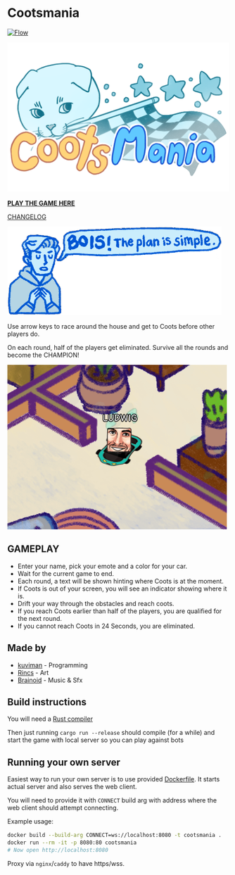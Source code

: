 # Cootsmania

[![Flow](https://github.com/kuviman/cootsmania/actions/workflows/flow.yml/badge.svg)](https://github.com/kuviman/cootsmania/actions/workflows/flow.yml)

![title](assets/ui/title.png)

[**PLAY THE GAME HERE**](https://kuviman.itch.io/cootsmania)

[CHANGELOG](CHANGELOG.md)

![plan](assets/ui/simple.png)

Use arrow keys to race around the house and get to Coots before other players do.

On each round, half of the players get eliminated.
Survive all the rounds and become the CHAMPION!

![screen](assets/ui/screenshot.png)

## GAMEPLAY

- Enter your name, pick your emote and a color for your car.  
- Wait for the current game to end.
- Each round, a text will be shown hinting where Coots is at the moment.
- If Coots is out of your screen, you will see an indicator showing where it is.
- Drift your way through the obstacles and reach coots.
- If you reach Coots earlier than half of the players, you are qualified for the next round.
- If you cannot reach Coots in 24 Seconds, you are eliminated.

## Made by

- [kuviman](https://github.com/kuviman) - Programming
- [Rincs](https://rincsart.com) - Art
- [Brainoid](https://twitter.com/brainoidgames) - Music & Sfx

## Build instructions

You will need a [Rust compiler](https://rustup.rs)

Then just running `cargo run --release` should compile (for a while) and start the game with local server so you can play against bots

## Running your own server

Easiest way to run your own server is to use provided [Dockerfile](Dockerfile).
It starts actual server and also serves the web client.

You will need to provide it with `CONNECT` build arg with address
where the web client should attempt connecting.

Example usage:

```sh
docker build --build-arg CONNECT=ws://localhost:8080 -t cootsmania .
docker run --rm -it -p 8080:80 cootsmania
# Now open http://localhost:8080
```

Proxy via `nginx`/`caddy` to have https/wss.
